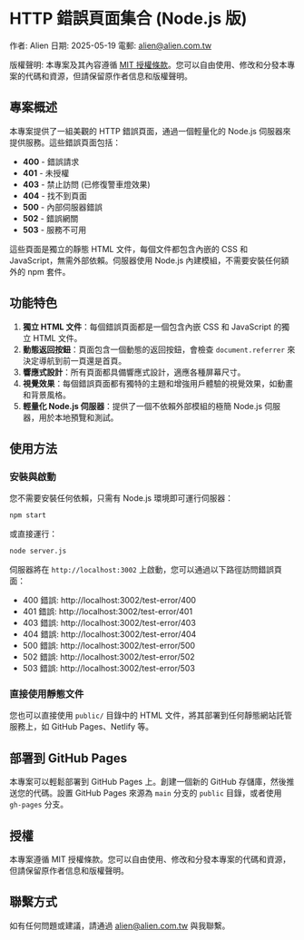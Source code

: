 # HTTP 錯誤頁面集合 (Node.js 版)

作者: Alien
日期: 2025-05-19
電郵: alien@alien.com.tw

版權聲明: 本專案及其內容遵循 [MIT 授權條款](https://opensource.org/licenses/MIT)。您可以自由使用、修改和分發本專案的代碼和資源，但請保留原作者信息和版權聲明。

## 專案概述

本專案提供了一組美觀的 HTTP 錯誤頁面，通過一個輕量化的 Node.js 伺服器來提供服務。這些錯誤頁面包括：

- **400** - 錯誤請求
- **401** - 未授權
- **403** - 禁止訪問 (已修復警車燈效果)
- **404** - 找不到頁面
- **500** - 內部伺服器錯誤
- **502** - 錯誤網關
- **503** - 服務不可用

這些頁面是獨立的靜態 HTML 文件，每個文件都包含內嵌的 CSS 和 JavaScript，無需外部依賴。伺服器使用 Node.js 內建模組，不需要安裝任何額外的 npm 套件。

## 功能特色

1. **獨立 HTML 文件**：每個錯誤頁面都是一個包含內嵌 CSS 和 JavaScript 的獨立 HTML 文件。
2. **動態返回按鈕**：頁面包含一個動態的返回按鈕，會檢查 `document.referrer` 來決定導航到前一頁還是首頁。
3. **響應式設計**：所有頁面都具備響應式設計，適應各種屏幕尺寸。
4. **視覺效果**：每個錯誤頁面都有獨特的主題和增強用戶體驗的視覺效果，如動畫和背景風格。
5. **輕量化 Node.js 伺服器**：提供了一個不依賴外部模組的極簡 Node.js 伺服器，用於本地預覽和測試。

## 使用方法

### 安裝與啟動

您不需要安裝任何依賴，只需有 Node.js 環境即可運行伺服器：

```bash
npm start
```

或直接運行：

```bash
node server.js
```

伺服器將在 `http://localhost:3002` 上啟動，您可以通過以下路徑訪問錯誤頁面：

- 400 錯誤: http://localhost:3002/test-error/400
- 401 錯誤: http://localhost:3002/test-error/401
- 403 錯誤: http://localhost:3002/test-error/403
- 404 錯誤: http://localhost:3002/test-error/404
- 500 錯誤: http://localhost:3002/test-error/500
- 502 錯誤: http://localhost:3002/test-error/502
- 503 錯誤: http://localhost:3002/test-error/503

### 直接使用靜態文件

您也可以直接使用 `public/` 目錄中的 HTML 文件，將其部署到任何靜態網站託管服務上，如 GitHub Pages、Netlify 等。

## 部署到 GitHub Pages

本專案可以輕鬆部署到 GitHub Pages 上。創建一個新的 GitHub 存儲庫，然後推送您的代碼。設置 GitHub Pages 來源為 `main` 分支的 `public` 目錄，或者使用 `gh-pages` 分支。

## 授權

本專案遵循 MIT 授權條款。您可以自由使用、修改和分發本專案的代碼和資源，但請保留原作者信息和版權聲明。

## 聯繫方式

如有任何問題或建議，請通過 alien@alien.com.tw 與我聯繫。
